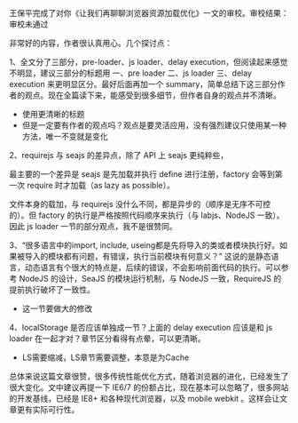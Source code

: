 王保平完成了对你《让我们再聊聊浏览器资源加载优化》一文的审校。审校结果：
审校未通过 

非常好的内容，作者很认真用心。几个探讨点： 

1、全文分了三部分，pre-loader、js loader、delay execution，但阅读起来感觉不明显，建议三部分的标题用 一、pre loader 二、js loader 三、delay execution 来更明显区分。最好后面再加一个 summary，简单总结下这三部分作者的观点。现在全篇读下来，能感受到很多细节，但作者自身的观点并不清晰。 

- 使用更清晰的标题
- 但是一定要有作者的观点吗？观点是要灵活应用，没有强烈建议只使用某一种方法，唯一不变就是变化



2、requirejs 与 seajs 的差异点，除了 API 上 seajs 更纯粹些，

最主要的一个差异是 seajs 是先加载并执行 define 进行注册，factory 会等到第一次 require 时才加载（as lazy as possible）。

文件本身的载加，与 requirejs 没什么不同，都是异步的（顺序是无序不可控的）。但 factory 的执行是严格按照代码顺序来执行（与 labjs、NodeJS 一致）。因此 js loader 一节的部分观点，我不是很赞同。 

3、“很多语言中的import, include, useing都是先将导入的类或者模块执行好。如果被导入的模块都有问题，有错误，执行当前模块有何意义？” 这说的是静态语言，动态语言有个很大的特点是，后续的错误，不会影响前面代码的执行。可以参考 NodeJS 的设计，SeaJS 的模块运行机制，与 NodeJS 一致，RequireJS 的提前执行破坏了一致性。 


- 这一节要做大的修改




4、localStorage 是否应该单独成一节？上面的 delay execution 应该是和 js loader 在一起才对？章节区分看得有点晕，可以更清晰。 


- LS需要缩减，LS章节需要调整，本意是为Cache


总体来说这篇文章很赞，很多传统性能优化方式，随着浏览器的进化，已经发生了很大变化。文中建议再提一下 IE6/7 的份额占比，现在基本可以忽略了，很多网站的开发基线，已经是 IE8+ 和各种现代浏览器，以及 mobile webkit 。这样会让文章更有实际可行性。 